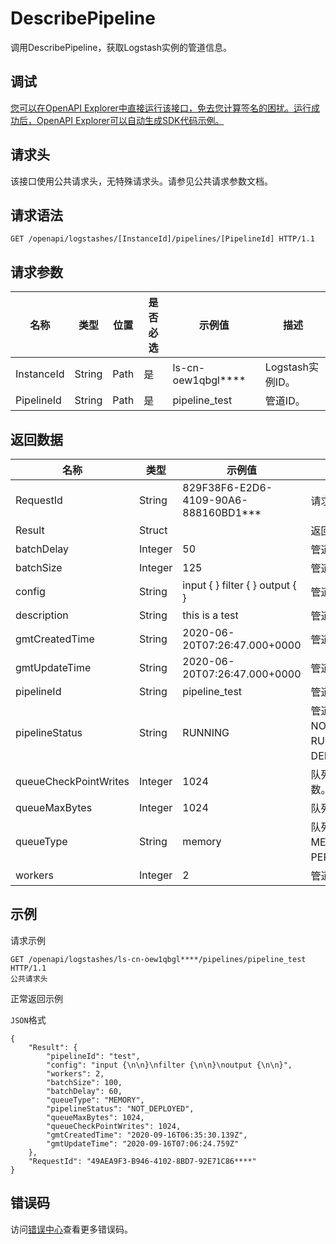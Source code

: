 # DescribePipeline

调用DescribePipeline，获取Logstash实例的管道信息。

## 调试

[您可以在OpenAPI Explorer中直接运行该接口，免去您计算签名的困扰。运行成功后，OpenAPI Explorer可以自动生成SDK代码示例。](https://api.aliyun.com/#product=elasticsearch&api=DescribePipeline&type=ROA&version=2017-06-13)

## 请求头

该接口使用公共请求头，无特殊请求头。请参见公共请求参数文档。

## 请求语法

```
GET /openapi/logstashes/[InstanceId]/pipelines/[PipelineId] HTTP/1.1
```

## 请求参数

|名称|类型|位置|是否必选|示例值|描述|
|--|--|--|----|---|--|
|InstanceId|String|Path|是|ls-cn-oew1qbgl\*\*\*\*|Logstash实例ID。 |
|PipelineId|String|Path|是|pipeline\_test|管道ID。 |

## 返回数据

|名称|类型|示例值|描述|
|--|--|---|--|
|RequestId|String|829F38F6-E2D6-4109-90A6-888160BD1\*\*\*|请求ID。 |
|Result|Struct| |返回结果。 |
|batchDelay|Integer|50|管道批延迟。 |
|batchSize|Integer|125|管道批大小。 |
|config|String|input \{ \} filter \{ \} output \{ \}|管道具体配置。 |
|description|String|this is a test|管道描述。 |
|gmtCreatedTime|String|2020-06-20T07:26:47.000+0000|管道创建时间。 |
|gmtUpdateTime|String|2020-06-20T07:26:47.000+0000|管道更新时间。 |
|pipelineId|String|pipeline\_test|管道ID。 |
|pipelineStatus|String|RUNNING|管道状态。支持：NOT\_DEPLOYED、RUNNING和DELETED。 |
|queueCheckPointWrites|Integer|1024|队列检查点写入数。 |
|queueMaxBytes|Integer|1024|队列最大字节数。 |
|queueType|String|memory|队列类型。支持：MEMORY和PERSISTED。 |
|workers|Integer|2|管道工作线程数。 |

## 示例

请求示例

```
GET /openapi/logstashes/ls-cn-oew1qbgl****/pipelines/pipeline_test HTTP/1.1
公共请求头
```

正常返回示例

`JSON`格式

```
{
	"Result": {
		"pipelineId": "test",
		"config": "input {\n\n}\nfilter {\n\n}\noutput {\n\n}",
		"workers": 2,
		"batchSize": 100,
		"batchDelay": 60,
		"queueType": "MEMORY",
		"pipelineStatus": "NOT_DEPLOYED",
		"queueMaxBytes": 1024,
		"queueCheckPointWrites": 1024,
		"gmtCreatedTime": "2020-09-16T06:35:30.139Z",
		"gmtUpdateTime": "2020-09-16T07:06:24.759Z"
	},
	"RequestId": "49AEA9F3-B946-4102-8BD7-92E71C86****"
}
```

## 错误码

访问[错误中心](https://error-center.aliyun.com/status/product/elasticsearch)查看更多错误码。

